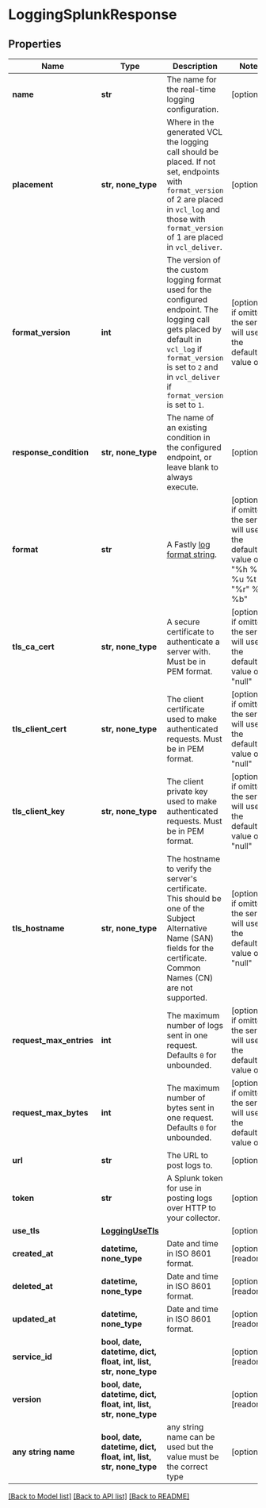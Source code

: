 # LoggingSplunkResponse


## Properties
Name | Type | Description | Notes
------------ | ------------- | ------------- | -------------
**name** | **str** | The name for the real-time logging configuration. | [optional] 
**placement** | **str, none_type** | Where in the generated VCL the logging call should be placed. If not set, endpoints with `format_version` of 2 are placed in `vcl_log` and those with `format_version` of 1 are placed in `vcl_deliver`.  | [optional] 
**format_version** | **int** | The version of the custom logging format used for the configured endpoint. The logging call gets placed by default in `vcl_log` if `format_version` is set to `2` and in `vcl_deliver` if `format_version` is set to `1`.   | [optional]  if omitted the server will use the default value of 2
**response_condition** | **str, none_type** | The name of an existing condition in the configured endpoint, or leave blank to always execute. | [optional] 
**format** | **str** | A Fastly [log format string](https://docs.fastly.com/en/guides/custom-log-formats). | [optional]  if omitted the server will use the default value of "%h %l %u %t "%r" %&gt;s %b"
**tls_ca_cert** | **str, none_type** | A secure certificate to authenticate a server with. Must be in PEM format. | [optional]  if omitted the server will use the default value of "null"
**tls_client_cert** | **str, none_type** | The client certificate used to make authenticated requests. Must be in PEM format. | [optional]  if omitted the server will use the default value of "null"
**tls_client_key** | **str, none_type** | The client private key used to make authenticated requests. Must be in PEM format. | [optional]  if omitted the server will use the default value of "null"
**tls_hostname** | **str, none_type** | The hostname to verify the server&#39;s certificate. This should be one of the Subject Alternative Name (SAN) fields for the certificate. Common Names (CN) are not supported. | [optional]  if omitted the server will use the default value of "null"
**request_max_entries** | **int** | The maximum number of logs sent in one request. Defaults `0` for unbounded. | [optional]  if omitted the server will use the default value of 0
**request_max_bytes** | **int** | The maximum number of bytes sent in one request. Defaults `0` for unbounded. | [optional]  if omitted the server will use the default value of 0
**url** | **str** | The URL to post logs to. | [optional] 
**token** | **str** | A Splunk token for use in posting logs over HTTP to your collector. | [optional] 
**use_tls** | [**LoggingUseTls**](LoggingUseTls.md) |  | [optional] 
**created_at** | **datetime, none_type** | Date and time in ISO 8601 format. | [optional] [readonly] 
**deleted_at** | **datetime, none_type** | Date and time in ISO 8601 format. | [optional] [readonly] 
**updated_at** | **datetime, none_type** | Date and time in ISO 8601 format. | [optional] [readonly] 
**service_id** | **bool, date, datetime, dict, float, int, list, str, none_type** |  | [optional] [readonly] 
**version** | **bool, date, datetime, dict, float, int, list, str, none_type** |  | [optional] [readonly] 
**any string name** | **bool, date, datetime, dict, float, int, list, str, none_type** | any string name can be used but the value must be the correct type | [optional]

[[Back to Model list]](../README.md#documentation-for-models) [[Back to API list]](../README.md#documentation-for-api-endpoints) [[Back to README]](../README.md)


